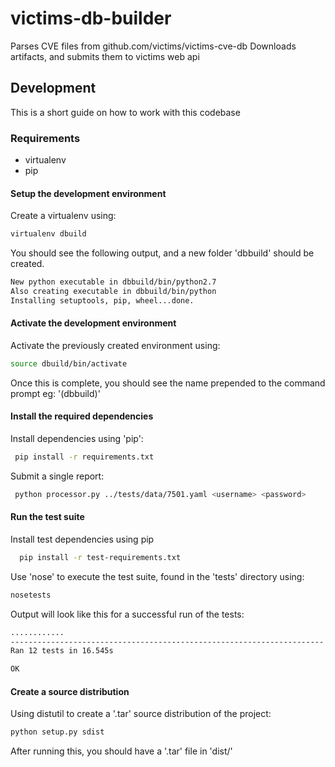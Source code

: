 # victims-db-builder

Parses CVE files from github.com/victims/victims-cve-db
Downloads artifacts, and submits them to victims web api

## Development
This is a short guide on how to work with this codebase

### Requirements

* virtualenv
* pip

#### Setup the development environment

Create a virtualenv using:
```sh
virtualenv dbuild
```
You should see the following output, and a new folder 'dbbuild' should be created.
```sh
New python executable in dbbuild/bin/python2.7
Also creating executable in dbbuild/bin/python
Installing setuptools, pip, wheel...done.
```

#### Activate the development environment

Activate the previously created environment using:
```sh
source dbuild/bin/activate
```
Once this is complete, you should see the name prepended to the command prompt eg: '(dbbuild)'

#### Install the required dependencies

Install dependencies using 'pip':
```sh
 pip install -r requirements.txt
```

Submit a single report:
```sh
 python processor.py ../tests/data/7501.yaml <username> <password>
```

#### Run the test suite

Install test dependencies using pip
```sh
  pip install -r test-requirements.txt
```

Use 'nose' to execute the test suite, found in the 'tests' directory using:
```sh
nosetests
```

Output will look like this for a successful run of the tests:
```sh
............
----------------------------------------------------------------------
Ran 12 tests in 16.545s

OK
```

#### Create a source distribution

Using distutil to create a '.tar' source distribution of the project:
```sh
python setup.py sdist
```

After running this, you should have a '.tar' file in 'dist/'
